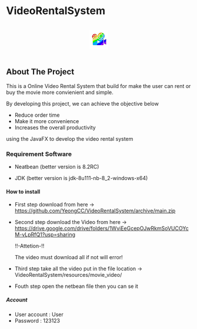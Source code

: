 # VideoRentalSystem

<br />
<div align="center">
  <a href="https://github.com/YeongCC/VideoRentalSystem"><img src="resources/small.png" alt="Forks Badge"/></a>
</div>
<br />

## About The Project

This is a Online Video Rental System that build for make the user can rent or buy the movie more convienient and simple. 

By developing this project, we can achieve the objective below
-	Reduce order time
-	Make it more convenience 
-	Increases the overall productivity

using the JavaFX to develop the video rental system

### Requirement Software
- Neatbean (better version is 8.2RC)

- JDK (better version is jdk-8u111-nb-8_2-windows-x64)

#### How to install
- First step download from here -> https://github.com/YeongCC/VideoRentalSystem/archive/main.zip

- Second step download the Video from here -> https://drive.google.com/drive/folders/1WviEeGcepOJwRkmSoVUCOYcM-vLpRfQ1?usp=sharing

  !!-Attetion-!!
  
  The video must download all if not will error!

- Third step take all the video put in the file location -> VideoRentalSystem/resources/movie_video/

- Fouth step open the netbean file then you can se it

##### Account
- User account : User
- Password : 123123 
